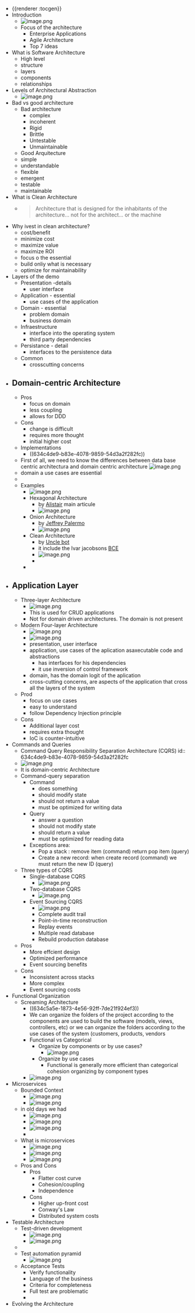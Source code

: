 - {{renderer :tocgen}}
- Introduction
	- ![image.png](../assets/image_1665952892760_0.png)
	- Focus of the architecture
		- Enterprise Applications
		- Agile Architecture
		- Top 7 ideas
- What is Software Architecture
	- High level
	- structure
	- layers
	- components
	- relationships
- Levels of Architectural Abstraction
	- ![image.png](../assets/image_1665898189089_0.png)
- Bad vs good architecture
	- Bad architecture
		- complex
		- incoherent
		- Rigid
		- Brittle
		- Untestable
		- Unmaintainable
	- Good Arquitecture
	- simple
	- understandable
	- flexible
	- emergent
	- testable
	- maintainable
- What is Clean Architecture
	- > Architecture that is designed for the inhabitants of the architecture... not for the architect... or the machine
- Why ivest in clean architecture?
	- cost/benefit
	- minimize cost
	- maximize value
	- maximize ROI
	- focus o the essential
	- build onliy what is necessary
	- optimize for maintainability
- Layers of the demo
	- Presentation -details
		- user interface
	- Application - essential
		- use cases of the application
	- Domain - essential
		- problem domain
		- business domain
	- Infraestructure
		- interface into the operating system
		- third party dependencies
	- Persistance - detail
		- interfaces to the persistence data
	- Common
		- crosscutting concerns
- ## Domain-centric Architecture
	- Pros
		- focus on domain
		- less coupling
		- allows for DDD
	- Cons
		- change is difficult
		- requires more thought
		- initial higher cost
	- Implementations
		- ((634c4de9-b83e-4078-9859-54d3a2f282fc))
	- First of all, we need to know the differences between data base centric architectura and domain centric architecture 
	  ![image.png](../assets/image_1665900505040_0.png)
	- domain a use cases are essential
	-
	- Examples
		- ![image.png](../assets/image_1665903725199_0.png)
		- Hexagonal Architecture
			- by [Alistair](https://alistair.cockburn.us/hexagonal-architecture/) main articule
			- ![image.png](../assets/image_1665903247074_0.png)
		- Onion Architecture
			- by [Jeffrey Palermo](https://jeffreypalermo.com/2008/07/the-onion-architecture-part-2/)
			- ![image.png](../assets/image_1665903282469_0.png)
		- Clean Architecture
			- by [Uncle bot](https://blog.cleancoder.com/uncle-bob/2012/08/13/the-clean-architecture.html)
			- it include the Ivar jacobsons [BCE](https://magnus-k-karlsson.blogspot.com/2019/03/entity-control-boundary-ecb-pattern.html)
			- ![image.png](../assets/image_1665903405217_0.png)
			-
		-
- ## Application Layer
	- Three-layer Architecture
		- ![image.png](../assets/image_1665942568675_0.png)
		- This is used for CRUD applications
		- Not for domain driven architectures. The domain is not present
	- Modern Four-layer Architecture
		- ![image.png](../assets/image_1665942742549_0.png)
		- ![image.png](../assets/image_1665943454673_0.png)
		- presentation, user interface
		- application, use cases of the aplication asaxecutable code and abstractions
			- has interfaces for his dependencies
			- it use inversion of control framework
		- domain, has the domain logit of the aplication
		- cross-cutting concerns, are aspects of the application that cross all the layers of the system
	- Prod
		- focus on use cases
		- easy to understand
		- follow Dependency Injection principle
	- Cons
		- Additional layer cost
		- requires extra thought
		- IoC is counter-intuitive
- Commands and Queries
	- Command Query Responsibility Separation Architecture (CQRS)
	  id:: 634c4de9-b83e-4078-9859-54d3a2f282fc
	- ![image.png](../assets/image_1665945889867_0.png)
	- It is domain-centric Architecture
	- Command-query separation
		- Command
			- does something
			- should modify state
			- should not return a value
			- must be optimized for writing data
		- Query
			- answer a question
			- should not modify state
			- should return a value
			- must be optimized for reading data
		- Exceptions area:
			- Pop a stack : remove item (command) return pop item (query)
			- Create a new record: when create record (command) we must return the new ID (query)
	- Three types of CQRS
		- Single-database CQRS
			- ![image.png](../assets/image_1665946087800_0.png)
		- Two-database CQRS
			- ![image.png](../assets/image_1665946239679_0.png)
		- Event Sourcing CQRS
			- ![image.png](../assets/image_1665946535153_0.png)
			- Complete audit trail
			- Point-in-time reconstruction
			- Replay events
			- Multiple read database
			- Rebuild production database
	- Pros
		- More effcient design
		- Optimized performance
		- Event sourcing benefits
	- Cons
		- Inconsistent across stacks
		- More complex
		- Event sourcing costs
- Functional Organization
	- Screaming Architecture
		- ((634c5a5e-1873-4e56-92ff-7de21f924ef3))
		- We can organize the folders of the project according to the components are used to build the software (models, views, controllers, etc) or we can organize the folders according to the use cases of the system (customers, products, vendors
		- Functional vs Categorical
			- Organize by components or by use cases?
				- ![image.png](../assets/image_1665948763929_0.png)
			- Organize by use cases
				- Functional is generally more efficient than categorical cohesion organizing by component types
		- ![image.png](../assets/image_1665949364100_0.png)
- Microservices
	- Bounded Context
		- ![image.png](../assets/image_1665951717860_0.png)
		- ![image.png](../assets/image_1665951780027_0.png)
	- in old days we had
		- ![image.png](../assets/image_1665951829705_0.png)
		- ![image.png](../assets/image_1665951885009_0.png)
		- ![image.png](../assets/image_1665951955446_0.png)
		-
	- What is microservices
		- ![image.png](../assets/image_1665952082224_0.png)
		- ![image.png](../assets/image_1665952227326_0.png)
		- ![image.png](../assets/image_1665952311177_0.png)
	- Pros and Cons
		- Pros
			- Flatter cost curve
			- Cohesion/coupling
			- Independence
		- Cons
			- Higher up-front cost
			- Conway's Law
			- Distributed system costs
- Testable Architecture
	- Test-driven development
		- ![image.png](../assets/image_1665958574243_0.png)
		- ![image.png](../assets/image_1665958753364_0.png)
	-
	- Test automation pyramid
		- ![image.png](../assets/image_1665958882753_0.png)
	- Acceptance Tests
		- Verify functionality
		- Language of the business
		- Criteria for completeness
		- Full test are problematic
		-
- Evolving the Architecture